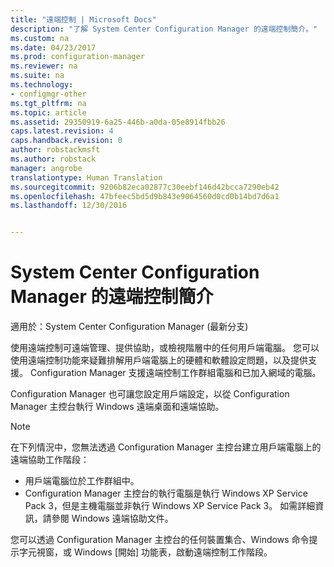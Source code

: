 ```yaml
---
title: "遠端控制 | Microsoft Docs"
description: "了解 System Center Configuration Manager 的遠端控制簡介。"
ms.custom: na
ms.date: 04/23/2017
ms.prod: configuration-manager
ms.reviewer: na
ms.suite: na
ms.technology:
- configmgr-other
ms.tgt_pltfrm: na
ms.topic: article
ms.assetid: 29350919-6a25-446b-a0da-05e8914fbb26
caps.latest.revision: 4
caps.handback.revision: 0
author: robstackmsft
ms.author: robstack
manager: angrobe
translationtype: Human Translation
ms.sourcegitcommit: 9206b82eca02877c30eebf146d42bcca7290eb42
ms.openlocfilehash: 47bfeec5bd5d9b843e9064560d0cd0b14bd7d6a1
ms.lasthandoff: 12/30/2016


---
```

# <a name="introduction-to-remote-control-in-system-center-configuration-manager"></a>System Center Configuration Manager 的遠端控制簡介

適用於：System Center Configuration Manager (最新分支)

使用遠端控制可遠端管理、提供協助，或檢視階層中的任何用戶端電腦。 您可以使用遠端控制功能來疑難排解用戶端電腦上的硬體和軟體設定問題，以及提供支援。 Configuration Manager 支援遠端控制工作群組電腦和已加入網域的電腦。  

Configuration Manager 也可讓您設定用戶端設定，以從 Configuration Manager 主控台執行 Windows 遠端桌面和遠端協助。  

> [!NOTE]  
>  在下列情況中，您無法透過 Configuration Manager 主控台建立用戶端電腦上的遠端協助工作階段：  
>   
>  -   用戶端電腦位於工作群組中。  
> -   Configuration Manager 主控台的執行電腦是執行 Windows XP Service Pack 3，但是主機電腦並非執行 Windows XP Service Pack 3。 如需詳細資訊，請參閱 Windows 遠端協助文件。  

 您可以透過 Configuration Manager 主控台的任何裝置集合、Windows 命令提示字元視窗，或 Windows [開始] 功能表，啟動遠端控制工作階段。  

